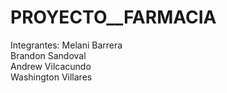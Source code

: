 # PROYECTO__FARMACIA
Integrantes:
Melani Barrera <br>
Brandon Sandoval <br>
Andrew Vilcacundo <br>
Washington Villares <br>
